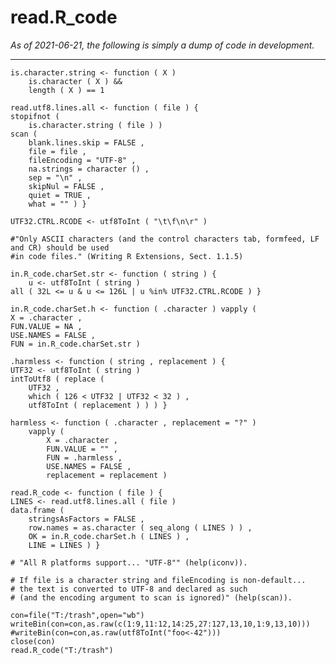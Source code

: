 read.R_code
===========

_As of 2021-06-21, the following is simply a dump of code in development._

----

    is.character.string <- function ( X )
		is.character ( X ) &&
		length ( X ) == 1

    read.utf8.lines.all <- function ( file ) {
	stopifnot (
		is.character.string ( file ) )
	scan (
		blank.lines.skip = FALSE ,
		file = file ,
		fileEncoding = "UTF-8" ,
		na.strings = character () ,
		sep = "\n" ,
		skipNul = FALSE ,
		quiet = TRUE ,
		what = "" ) }

    UTF32.CTRL.RCODE <- utf8ToInt ( "\t\f\n\r" )

    #"Only ASCII characters (and the control characters tab, formfeed, LF and CR) should be used
    #in code files." (Writing R Extensions, Sect. 1.1.5)

    in.R_code.charSet.str <- function ( string ) {
	    u <- utf8ToInt ( string )
	all ( 32L <= u & u <= 126L | u %in% UTF32.CTRL.RCODE ) }

    in.R_code.charSet.h <- function ( .character ) vapply (
	X = .character ,
	FUN.VALUE = NA ,
	USE.NAMES = FALSE ,
	FUN = in.R_code.charSet.str )

    .harmless <- function ( string , replacement ) {
	UTF32 <- utf8ToInt ( string )
	intToUtf8 ( replace (
		UTF32 ,
		which ( 126 < UTF32 | UTF32 < 32 ) ,
		utf8ToInt ( replacement ) ) ) }

    harmless <- function ( .character , replacement = "?" )
		vapply (
			X = .character ,
			FUN.VALUE = "" ,
			FUN = .harmless ,
			USE.NAMES = FALSE ,
			replacement = replacement )

    read.R_code <- function ( file ) {
	LINES <- read.utf8.lines.all ( file )
	data.frame (
		stringsAsFactors = FALSE ,
		row.names = as.character ( seq_along ( LINES ) ) ,
		OK = in.R_code.charSet.h ( LINES ) ,
		LINE = LINES ) }

    # "All R platforms support... "UTF-8"" (help(iconv)).

    # If file is a character string and fileEncoding is non-default...
    # the text is converted to UTF-8 and declared as such
    # (and the encoding argument to scan is ignored)" (help(scan)).

    con=file("T:/trash",open="wb")
    writeBin(con=con,as.raw(c(1:9,11:12,14:25,27:127,13,10,1:9,13,10)))
    #writeBin(con=con,as.raw(utf8ToInt("foo<-42")))
    close(con)
    read.R_code("T:/trash")
